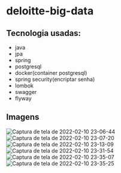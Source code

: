 # deloitte-big-data
## Tecnologia usadas:
- java
- jpa
- spring
- postgresql
- docker(container postgresql)
- spring security(encriptar senha)
- lombok
- swagger
- flyway

## Imagens
![Captura de tela de 2022-02-10 23-06-44](https://user-images.githubusercontent.com/671694/153529315-bbe64fdd-a423-4aec-b6e9-ac8835f6e4ef.png)
![Captura de tela de 2022-02-10 23-07-20](https://user-images.githubusercontent.com/671694/153529319-00e89038-aca2-4d0f-b44f-94c5e7bb21c5.png)
![Captura de tela de 2022-02-10 23-13-09](https://user-images.githubusercontent.com/671694/153529321-1a6cabcf-105e-449e-9547-bb0cdc718fde.png)
![Captura de tela de 2022-02-10 23-31-54](https://user-images.githubusercontent.com/671694/153529322-e5851581-32d8-4f79-85f8-4cc02a9446ba.png)
![Captura de tela de 2022-02-10 23-35-07](https://user-images.githubusercontent.com/671694/153529323-e38a1dc3-c4f8-418c-90a2-e1c7faf49ae9.png)
![Captura de tela de 2022-02-10 23-35-25](https://user-images.githubusercontent.com/671694/153529326-cc412176-8f7c-4c2e-9bf5-7a98c3548a31.png)

